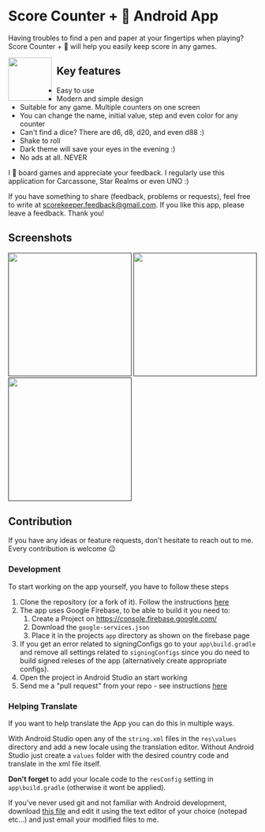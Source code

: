 # Score Counter + 🎲 Android App

Having troubles to find a pen and paper at your fingertips when playing? Score Counter + 🎲 will help you easily keep score in any games.

[<img src="https://play.google.com/intl/en_us/badges/images/generic/en_badge_web_generic.png" style="float: left; padding-right: 10px;" height="88">](https://play.google.com/store/apps/details?id=ua.napps.scorekeeper)

## Key features
* Easy to use
* Modern and simple design
* Suitable for any game. Multiple counters on one screen
* You can change the name, initial value, step and even color for any counter
* Can't find a dice? There are d6, d8, d20, and even d88 :)
* Shake to roll
* Dark theme will save your eyes in the evening :)
* No ads at all. NEVER

I 🖤 board games and appreciate your feedback. I regularly use this application for Carcassone, Star Realms or even UNO :)

If you have something to share (feedback, problems or requests), feel free to write at scorekeeper.feedback@gmail.com. If you like this app, please leave a feedback. Thank you!

## Screenshots
[<img src="https://play-lh.googleusercontent.com/-c6poIiT4woTCVokyKfWDXUVZHT12u2FklX8eBgGTtvgOwGZnMD6dIe6aYtZKUKXkd4=w2560-h1366" width=250>]()
[<img src="https://play-lh.googleusercontent.com/8fpVNssUE9MeB0anY8cwgR1XIf6EVIVvBiTuKiA-VrpzV6NwBRWfh-3O2rC1vmCdsVzE=w2560-h1366" width=250>]()
[<img src="https://play-lh.googleusercontent.com/gHTMet5RwXLLUJkGjvxixr343wdsk4GdxojdNRDoxhUxkSALXlhiOxzvRguM2YqvCvHu=w2560-h1366" width=250>]()

## Contribution
If you have any ideas or feature requests, don't hesitate to reach out to me. Every contribution is welcome 😉

### Development

To start working on the app yourself, you have to follow these steps

1. Clone the repository (or a fork of it). Follow the instructions [here](http://help.github.com/fork-a-repo/)
2. The app uses Google Firebase, to be able to build it you need to:
   1. Create a Project on https://console.firebase.google.com/ 
   2. Download the `google-services.json`
   3. Place it in the projects `app` directory as shown on the firebase page
3. If you get an error related to signingConfigs go to your `app\build.gradle` and remove all settings related to `signingConfigs` since you do need to build signed releses of the app (alternatively create appropriate configs).
4. Open the project in Android Studio an start working
5. Send me a "pull request" from your repo - see instructions [here](https://help.github.com/articles/creating-a-pull-request-from-a-fork/)

### Helping Translate

If you want to help translate the App you can do this in multiple ways.

With Android Studio open any of the `string.xml` files in the `res\values` directory and add a new locale using the translation editor. Without Android Studio just create a `values` folder with the desired country code and translate in the xml file itself.

**Don't forget** to add your locale code to the `resConfig` setting in `app\build.gradle` (otherwise it wont be applied).

If you've never used git and not familiar with Android development, download [this file](https://raw.githubusercontent.com/n-apps/ScoreCounter/master/app/src/main/res/values/strings.xml) and edit it using the text editor of your choice (notepad etc...) and just email your modified files to me.
